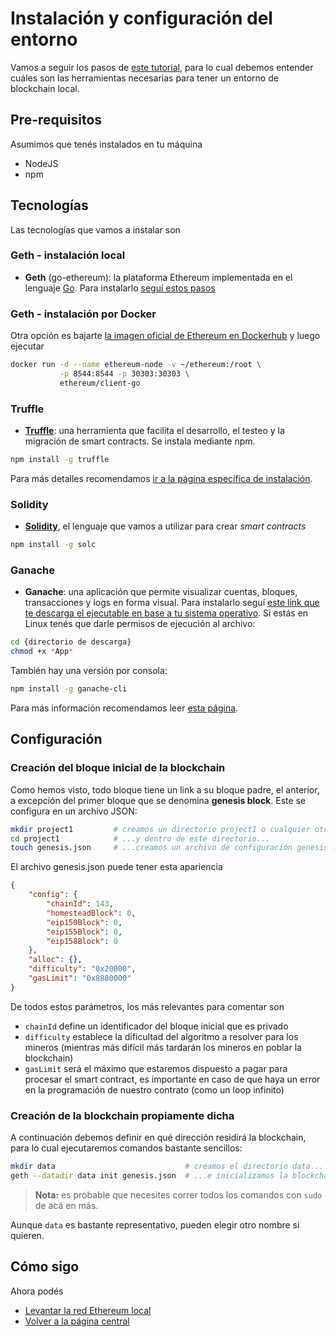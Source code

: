 
# Instalación y configuración del entorno

Vamos a seguir los pasos de [este tutorial](https://hackernoon.com/set-up-a-private-ethereum-blockchain-and-deploy-your-first-solidity-smart-contract-on-the-caa8334c343d), para lo cual debemos entender cuáles son las herramientas necesarias para tener un entorno de blockchain local.

## Pre-requisitos

Asumimos que tenés instalados en tu máquina

* NodeJS
* npm

## Tecnologías

Las tecnologías que vamos a instalar son

### Geth - instalación local

* **Geth** (go-ethereum): la plataforma Ethereum implementada en el lenguaje [Go](https://golang.org/). Para instalarlo [seguí estos pasos](https://geth.ethereum.org/docs/install-and-build/installing-geth)

### Geth - instalación por Docker

Otra opción es bajarte [la imagen oficial de Ethereum en Dockerhub]() y luego ejecutar

```bash
docker run -d --name ethereum-node -v ~/ethereum:/root \
           -p 8544:8544 -p 30303:30303 \
           ethereum/client-go
```

### Truffle

* [**Truffle**](https://truffleframework.com/): una herramienta que facilita el desarrollo, el testeo y la migración de smart contracts. Se instala mediante npm.

```bash
npm install -g truffle
```

Para más detalles recomendamos [ir a la página específica de instalación](https://truffleframework.com/docs/truffle/getting-started/installation).

### Solidity

* [**Solidity**](https://solidity.readthedocs.io/en/v0.5.3/installing-solidity.html), el lenguaje que vamos a utilizar para crear _smart contracts_

```bash
npm install -g solc
```

### Ganache

* **Ganache**: una aplicación que permite visualizar cuentas, bloques, transacciones y logs en forma visual. Para instalarlo seguí [este link que te descarga el ejecutable en base a tu sistema operativo](https://truffleframework.com/ganache). Si estás en Linux tenés que darle permisos de ejecución al archivo:

```bash
cd {directorio de descarga}
chmod +x *App*
```

También hay una versión por consola:

```bash
npm install -g ganache-cli
```

Para más información recomendamos leer [esta página](https://truffleframework.com/docs/ganache/quickstart).

## Configuración

### Creación del bloque inicial de la blockchain

Como hemos visto, todo bloque tiene un link a su bloque padre, el anterior, a excepción del primer bloque que se denomina **genesis block**. Este se configura en un archivo JSON:

```bash
mkdir project1         # creamos un directorio project1 o cualquier otro nombre...
cd project1            # ...y dentro de este directorio...
touch genesis.json     # ...creamos un archivo de configuración genesis.json
```

El archivo genesis.json puede tener esta apariencia

```json
{
    "config": {
        "chainId": 143,
        "homesteadBlock": 0,
        "eip150Block": 0,
        "eip155Block": 0,
        "eip158Block": 0
    },
    "alloc": {},
    "difficulty": "0x20000",
    "gasLimit": "0x8880000"
}
```

De todos estos parámetros, los más relevantes para comentar son

* `chainId` define un identificador del bloque inicial que es privado
* `difficulty` establece la dificultad del algoritmo a resolver para los mineros (mientras más difícil más tardarán los mineros en poblar la blockchain)
* `gasLimit` será el máximo que estaremos dispuesto a pagar para procesar el smart contract, es importante en caso de que haya un error en la programación de nuestro contrato (como un loop infinito)

### Creación de la blockchain propiamente dicha

A continuación debemos definir en qué dirección residirá la blockchain, para lo cual ejecutaremos comandos bastante sencillos:

```bash
mkdir data                             # creamos el directorio data...
geth --datadir data init genesis.json  # ...e inicializamos la blockchain en esa carpeta
```

> **Nota:** es probable que necesites correr todos los comandos con `sudo` de acá en más.

Aunque `data` es bastante representativo, pueden elegir otro nombre si quieren.

## Cómo sigo

Ahora podés

* [Levantar la red Ethereum local](./startupEthereumLocal.md)
* [Volver a la página central](../README.md)